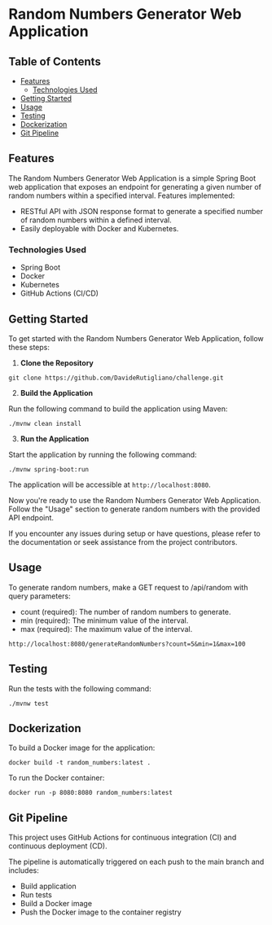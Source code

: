 # Random Numbers Generator Web Application

## Table of Contents
- [Features](#features)
    - [Technologies Used](#technologies-used)
- [Getting Started](#getting-started)
- [Usage](#usage)
- [Testing](#testing)
- [Dockerization](#dockerization)
- [Git Pipeline](#git-pipeline)

## Features

The Random Numbers Generator Web Application is a simple Spring Boot web application that exposes an endpoint for generating a given number of random numbers within a specified interval. Features implemented:

- RESTful API with JSON response format to generate a specified number of random numbers within a defined interval.
- Easily deployable with Docker and Kubernetes.

### Technologies Used

- Spring Boot
- Docker
- Kubernetes
- GitHub Actions (CI/CD)

## Getting Started

To get started with the Random Numbers Generator Web Application, follow these steps:

1. **Clone the Repository**

```shell
git clone https://github.com/DavideRutigliano/challenge.git
```

2. **Build the Application**

Run the following command to build the application using Maven:

```shell
./mvnw clean install
```

3. **Run the Application**

Start the application by running the following command:

```shell
./mvnw spring-boot:run
```

The application will be accessible at `http://localhost:8080`.

Now you're ready to use the Random Numbers Generator Web Application. Follow the "Usage" section to generate random numbers with the provided API endpoint.

If you encounter any issues during setup or have questions, please refer to the documentation or seek assistance from the project contributors.

## Usage

To generate random numbers, make a GET request to /api/random with query parameters:

- count (required): The number of random numbers to generate.
- min (required): The minimum value of the interval.
- max (required): The maximum value of the interval.

`http://localhost:8080/generateRandomNumbers?count=5&min=1&max=100`

## Testing

Run the tests with the following command:

```shell
./mvnw test
```

## Dockerization

To build a Docker image for the application:

```shell
docker build -t random_numbers:latest .
```

To run the Docker container:

```shell
docker run -p 8080:8080 random_numbers:latest
```

## Git Pipeline

This project uses GitHub Actions for continuous integration (CI) and continuous deployment (CD).

The pipeline is automatically triggered on each push to the main branch and includes:

- Build application
- Run tests
- Build a Docker image
- Push the Docker image to the container registry